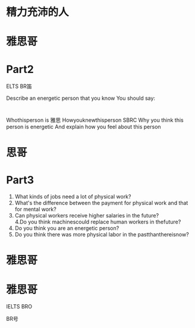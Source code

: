 # 精力充沛的人  

# 雅思哥  

# Part2  

ELTS BR笛  

Describe an energetic person that you know You should say:  

#  

Whothisperson is 雅思 Howyouknewthisperson SBRC Why you think this person is energetic And explain how you feel about this person  

# 思哥  

# Part3  

1. What kinds of jobs need a lot of physical work?   
2. What's the difference between the payment for physical work and that for mental work?   
3. Can physical workers receive higher salaries in the future?   
4.Do you think machinescould replace human workers in thefuture?   
5. Do you think you are an energetic person?   
6. Do you think there was more physical labor in the pastthanthereisnow?  

# 雅思哥  

# 雅思哥  

IELTS BRO  

BR号  